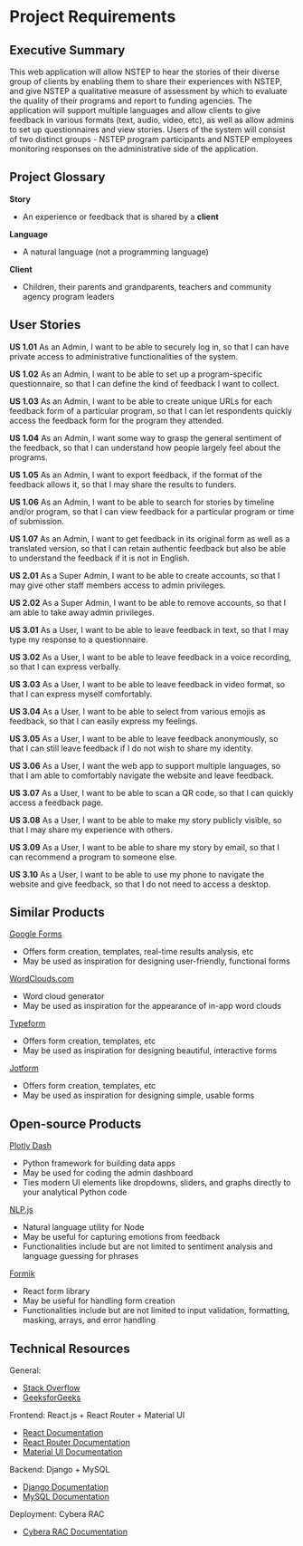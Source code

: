 # Project Requirements

## Executive Summary

This web application will allow NSTEP to hear the stories of their diverse group of clients by enabling them to share their experiences with NSTEP, and give NSTEP a qualitative measure of assessment by which to evaluate the quality of their programs and report to funding agencies. The application will support multiple languages and allow clients to give feedback in various formats (text, audio, video, etc), as well as allow admins to set up questionnaires and view stories. Users of the system will consist of two distinct groups - NSTEP program participants and NSTEP employees monitoring responses on the administrative side of the application.

## Project Glossary

**Story**

- An experience or feedback that is shared by a **client**

**Language**

- A natural language (not a programming language)

**Client**

- Children, their parents and grandparents, teachers and community agency program leaders

## User Stories

**US 1.01**
As an Admin, I want to be able to securely log in, so that I can have private access to administrative functionalities of the system.

**US 1.02**
As an Admin, I want to be able to set up a program-specific questionnaire, so that I can define the kind of feedback I want to collect.

**US 1.03**
As an Admin, I want to be able to create unique URLs for each feedback form of a particular program, so that I can let respondents quickly access the feedback form for the program they attended.

**US 1.04**
As an Admin, I want some way to grasp the general sentiment of the feedback, so that I can understand how people largely feel about the programs.

**US 1.05**
As an Admin, I want to export feedback, if the format of the feedback allows it, so that I may share the results to funders.

**US 1.06**
As an Admin, I want to be able to search for stories by timeline and/or program, so that I can view feedback for a particular program or time of submission.

**US 1.07**
As an Admin, I want to get feedback in its original form as well as a translated version, so that I can retain authentic feedback but also be able to understand the feedback if it is not in English.

**US 2.01**
As a Super Admin, I want to be able to create accounts, so that I may give other staff members access to admin privileges.

**US 2.02**
As a Super Admin, I want to be able to remove accounts, so that I am able to take away admin privileges.

**US 3.01**
As a User, I want to be able to leave feedback in text, so that I may type my response to a questionnaire.

**US 3.02**
As a User, I want to be able to leave feedback in a voice recording, so that I can express verbally.

**US 3.03**
As a User, I want to be able to leave feedback in video format, so that I can express myself comfortably.

**US 3.04**
As a User, I want to be able to select from various emojis as feedback, so that I can easily express my feelings.

**US 3.05**
As a User, I want to be able to leave feedback anonymously, so that I can still leave feedback if I do not wish to share my identity.

**US 3.06**
As a User, I want the web app to support multiple languages, so that I am able to comfortably navigate the website and leave feedback.

**US 3.07**
As a User, I want to be able to scan a QR code, so that I can quickly access a feedback page.

**US 3.08**
As a User, I want to be able to make my story publicly visible, so that I may share my experience with others.

**US 3.09**
As a User, I want to be able to share my story by email, so that I can recommend a program to someone else.

**US 3.10**
As a User, I want to be able to use my phone to navigate the website and give feedback, so that I do not need to access a desktop.

## Similar Products

[Google Forms](https://www.google.ca/forms/about/)

- Offers form creation, templates, real-time results analysis, etc
- May be used as inspiration for designing user-friendly, functional forms

[WordClouds.com](http://wordclouds.com/)

- Word cloud generator
- May be used as inspiration for the appearance of in-app word clouds

[Typeform](http://typeform.com/)

- Offers form creation, templates, etc
- May be used as inspiration for designing beautiful, interactive forms

[Jotform](http://jotform.com/)

- Offers form creation, templates, etc
- May be used as inspiration for designing simple, usable forms

## Open-source Products

[Plotly Dash](https://dash.plotly.com/)

- Python framework for building data apps
- May be used for coding the admin dashboard
- Ties modern UI elements like dropdowns, sliders, and graphs directly to your analytical Python code

[NLP.js](https://www.npmjs.com/package/node-nlp)

- Natural language utility for Node
- May be useful for capturing emotions from feedback
- Functionalities include but are not limited to sentiment analysis and language guessing for phrases

[Formik](https://formik.org/)

- React form library
- May be useful for handling form creation
- Functionalities include but are not limited to input validation, formatting, masking, arrays, and error handling

## Technical Resources

General:

- [Stack Overflow](https://stackoverflow.com/)
- [GeeksforGeeks](https://www.geeksforgeeks.org/)

Frontend: React.js + React Router + Material UI

- [React Documentation](https://reactjs.org/docs/getting-started.html)
- [React Router Documentation](https://v5.reactrouter.com/web/guides/quick-start)
- [Material UI Documentation](https://mui.com/material-ui/getting-started/overview/)

Backend: Django + MySQL

- [Django Documentation](https://docs.djangoproject.com/en/4.1/)
- [MySQL Documentation](https://dev.mysql.com/doc/)

Deployment: Cybera RAC

- [Cybera RAC Documentation](https://wiki.cybera.ca/display/RAC)
